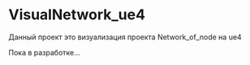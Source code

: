 # VisualNetwork_ue4

Данный проект это визуализация проекта Network_of_node на ue4 

Пока в разработке...
